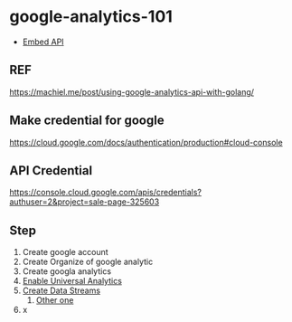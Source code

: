 # google-analytics-101

- [Embed API](https://developers.google.com/analytics/devguides/reporting/embed/v1/getting-started)

<!-- https://www.googleapis.com/analytics/v3/data/ga?ids=ga:12345&start-date=2008-10-01&end-date=2008-10-31&metrics=ga:sessions,ga:bounces -->

## REF

https://machiel.me/post/using-google-analytics-api-with-golang/

## Make credential for google

https://cloud.google.com/docs/authentication/production#cloud-console

## API Credential

https://console.cloud.google.com/apis/credentials?authuser=2&project=sale-page-325603

## Step

1. Create google account
2. Create Organize of google analytic
3. Create googla analytics
4. [Enable Universal Analytics](https://support.google.com/analytics/answer/10269537?hl=en)
5. [Create Data Streams](https://support.google.com/analytics/answer/9304153?hl=en)
   1. [Other one](https://www.datadrivenu.com/understanding-data-streams-google-analytics-4/)
6. x
